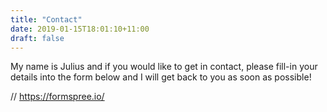 ```yaml
---
title: "Contact"
date: 2019-01-15T18:01:10+11:00
draft: false
---
```


My name is Julius and if you would like to get in contact, please fill-in your details into the form below and I will get back to you as soon as possible!

// https://formspree.io/